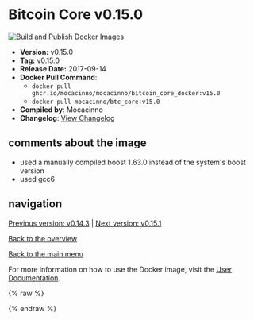 # Bitcoin Core v0.15.0

[![Build and Publish Docker Images](https://github.com/mocacinno/bitcoin_core_docker/actions/workflows/build-and-publish.yml/badge.svg?branch=v15.0)](https://github.com/mocacinno/bitcoin_core_docker/actions/workflows/build-and-publish.yml)

- **Version:** v0.15.0
- **Tag:** v0.15.0
- **Release Date:** 2017-09-14
- **Docker Pull Command**:
  - `docker pull ghcr.io/mocacinno/mocacinno/bitcoin_core_docker:v15.0`
  - `docker pull mocacinno/btc_core:v15.0`
- **Compiled by**: Mocacinno
- **Changelog**: [View Changelog](https://github.com/bitcoin/bitcoin/blob/v0.15.0/doc/release-notes.md)

## comments about the image

- used a manually compiled boost 1.63.0 instead of the system's boost version
- used gcc6

## navigation

[Previous version: v0.14.3](./v14.3.md) | [Next version: v0.15.1](./v15.1.md)

[Back to the overview](./Readme.md)

[Back to the main menu](../Readme.md)

For more information on how to use the Docker image, visit the [User Documentation](../userdocs/Readme.md).

<!-- Google tag (gtag.js) -->
{% raw %}
<script async src="https://www.googletagmanager.com/gtag/js?id=G-BPC6NC6FF9"></script>
<script>
  window.dataLayer = window.dataLayer || [];
  function gtag(){dataLayer.push(arguments);}
  gtag('js', new Date());
  gtag('config', 'G-BPC6NC6FF9');
</script>
{% endraw %}
